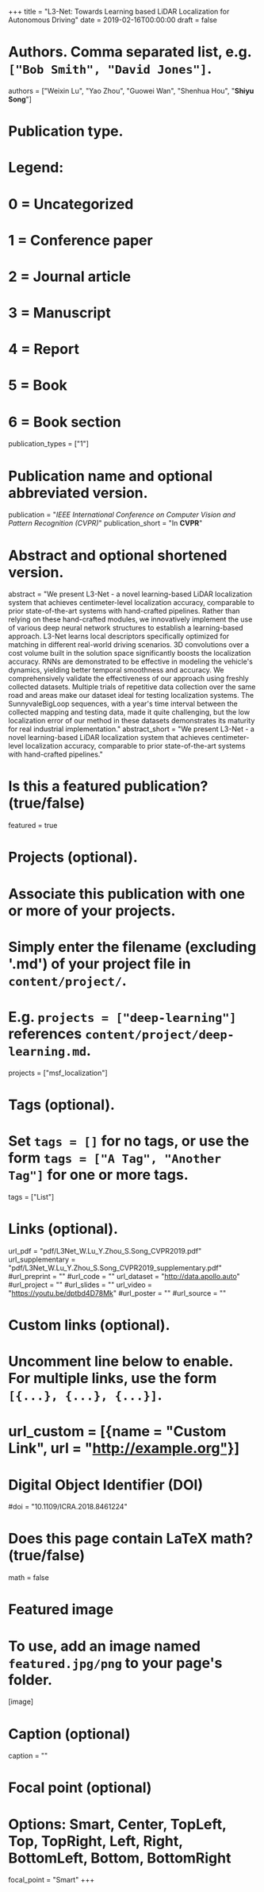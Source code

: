+++
title = "L3-Net: Towards Learning based LiDAR Localization for Autonomous Driving"
date = 2019-02-16T00:00:00
draft = false

# Authors. Comma separated list, e.g. `["Bob Smith", "David Jones"]`.
authors = ["Weixin Lu", "Yao Zhou", "Guowei Wan", "Shenhua Hou", "**Shiyu Song**"]

# Publication type.
# Legend:
# 0 = Uncategorized
# 1 = Conference paper
# 2 = Journal article
# 3 = Manuscript
# 4 = Report
# 5 = Book
# 6 = Book section
publication_types = ["1"]

# Publication name and optional abbreviated version.
publication = "*IEEE International Conference on Computer Vision and Pattern Recognition (CVPR)*"
publication_short = "In **CVPR**"

# Abstract and optional shortened version.
abstract = "We present L3-Net - a novel learning-based LiDAR localization system that achieves centimeter-level localization accuracy, comparable to prior state-of-the-art systems with hand-crafted pipelines. Rather than relying on these hand-crafted modules, we innovatively implement the use of various deep neural network structures to establish a learning-based approach. L3-Net learns local descriptors specifically optimized for matching in different real-world driving scenarios. 3D convolutions over a cost volume built in the solution space significantly boosts the localization accuracy. RNNs are demonstrated to be effective in modeling the vehicle's dynamics, yielding better temporal smoothness and accuracy. We comprehensively validate the effectiveness of our approach using freshly collected datasets. Multiple trials of repetitive data collection over the same road and areas make our dataset ideal for testing localization systems. The  SunnyvaleBigLoop sequences, with a year's time interval between the collected mapping and testing data, made it quite challenging, but the low localization error of our method in these datasets demonstrates its maturity for real industrial implementation."
abstract_short = "We present L3-Net - a novel learning-based LiDAR localization system that achieves centimeter-level localization accuracy, comparable to prior state-of-the-art systems with hand-crafted pipelines."

# Is this a featured publication? (true/false)
featured = true

# Projects (optional).
#   Associate this publication with one or more of your projects.
#   Simply enter the filename (excluding '.md') of your project file in `content/project/`.
#   E.g. `projects = ["deep-learning"]` references `content/project/deep-learning.md`.
projects = ["msf_localization"]

# Tags (optional).
#   Set `tags = []` for no tags, or use the form `tags = ["A Tag", "Another Tag"]` for one or more tags.
tags = ["List"]

# Links (optional).
url_pdf = "pdf/L3Net_W.Lu_Y.Zhou_S.Song_CVPR2019.pdf"
url_supplementary = "pdf/L3Net_W.Lu_Y.Zhou_S.Song_CVPR2019_supplementary.pdf"
#url_preprint = ""
#url_code = ""
url_dataset = "http://data.apollo.auto"
#url_project = ""
#url_slides = ""
url_video = "https://youtu.be/dptbd4D78Mk"
#url_poster = ""
#url_source = ""

# Custom links (optional).
#   Uncomment line below to enable. For multiple links, use the form `[{...}, {...}, {...}]`.
# url_custom = [{name = "Custom Link", url = "http://example.org"}]

# Digital Object Identifier (DOI)
#doi = "10.1109/ICRA.2018.8461224"

# Does this page contain LaTeX math? (true/false)
math = false

# Featured image
# To use, add an image named `featured.jpg/png` to your page's folder. 
[image]
  # Caption (optional)
  caption = ""

  # Focal point (optional)
  # Options: Smart, Center, TopLeft, Top, TopRight, Left, Right, BottomLeft, Bottom, BottomRight
  focal_point = "Smart"
+++

